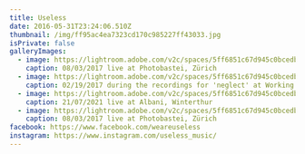 ```yaml
---
title: Useless
date: 2016-05-31T23:24:06.510Z
thumbnail: /img/ff95ac4ea7323cd170c985227ff43033.jpg
isPrivate: false
galleryImages:
  - image: https://lightroom.adobe.com/v2c/spaces/5ff6851c67d945c0bcedb13b9aa0febd/assets/fe4c6e936d898b03bde613918f5e2fe3/revisions/c5fd49ae842d489090b58e72cfcd8ab4/renditions/48518f45a61c6fc3850eb6c06191be1e
    caption: 08/03/2017 live at Photobastei, Zürich
  - image: https://lightroom.adobe.com/v2c/spaces/5ff6851c67d945c0bcedb13b9aa0febd/assets/e8c0425bc2a0d9e0ce1418e4a8b523b7/revisions/7b46c96ebe6b4b09b5653a58f8561fe5/renditions/a7f9a9511f6320f383427e016a3b2123
    caption: 02/19/2017 during the recordings for 'neglect' at Working Class Recordings
  - image: https://lightroom.adobe.com/v2c/spaces/5ff6851c67d945c0bcedb13b9aa0febd/assets/3e011f5eebc02cc8ed4d46ab0637ffcb/revisions/7f5161d7128641c3b38087c3272db626/renditions/64802d3c01bce15dbf3f0d4bb97b6b66
    caption: 21/07/2021 live at Albani, Winterthur
  - image: https://lightroom.adobe.com/v2c/spaces/5ff6851c67d945c0bcedb13b9aa0febd/assets/27f13c33e9842db73d37b5bf42292ffe/revisions/251ae83f461d4ad68a2c110c47200118/renditions/a07e0a5d44fb0ee2cfff5479a1a95086
    caption: 08/03/2017 live at Photobastei, Zürich
facebook: https://www.facebook.com/weareuseless
instagram: https://www.instagram.com/useless_music/
---
```


